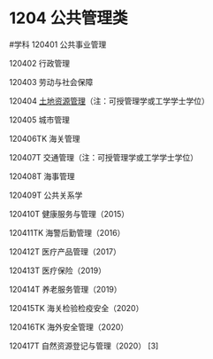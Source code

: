 # 1204 公共管理类
#学科
120401 公共事业管理

120402 行政管理

120403 劳动与社会保障

120404 [土地资源管理](https://baike.baidu.com/item/%E5%9C%9F%E5%9C%B0%E8%B5%84%E6%BA%90%E7%AE%A1%E7%90%86/4682797)（注：可授管理学或工学学士学位）

120405 城市管理

120406TK 海关管理

120407T 交通管理（注：可授管理学或工学学士学位）

120408T 海事管理

120409T 公共关系学

120410T 健康服务与管理（2015）

120411TK 海警后勤管理（2016）

120412T 医疗产品管理（2017）

120413T 医疗保险（2019）

120414T 养老服务管理（2019）

120415TK 海关检验检疫安全（2020）

120416TK 海外安全管理（2020）

120417T 自然资源登记与管理（2020） [3]